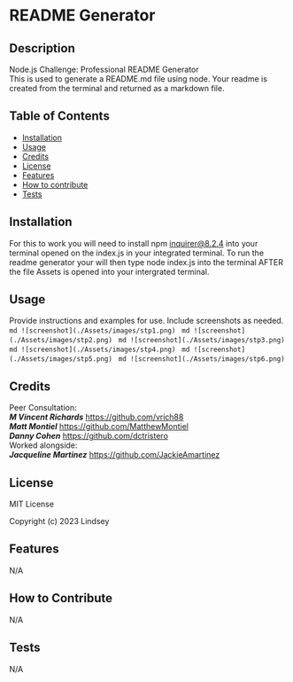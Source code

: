 
# README Generator

## Description
Node.js Challenge: Professional README Generator<br>
This is used to generate a README.md file using node. Your readme is created from the terminal and returned as a markdown file. 


## Table of Contents 

- [Installation](#installation)
- [Usage](#usage)
- [Credits](#credits)
- [License](#license)
- [Features](#features)
- [How to contribute](#how-to-contribute)
- [Tests](#tests)

## Installation
For this to work you will need to install npm inquirer@8.2.4 into your terminal opened on the index.js in your integrated terminal. To run the readme generator your will then type node index.js into the terminal AFTER the file Assets is opened into your intergrated terminal. 

## Usage

Provide instructions and examples for use. Include screenshots as needed.
    ```md
    ![screenshot](./Assets/images/stp1.png)
    ```
      ```md
    ![screenshot](./Assets/images/stp2.png)
    ```
      ```md
    ![screenshot](./Assets/images/stp3.png)
    ```
       ```md
    ![screenshot](./Assets/images/stp4.png)
    ```
       ```md
    ![screenshot](./Assets/images/stp5.png)
    ```
        ```md
    ![screenshot](./Assets/images/stp6.png)
    ```

    
## Credits
Peer Consultation:<br>
***M Vincent Richards*** https://github.com/vrich88<br>
***Matt Montiel*** https://github.com/MatthewMontiel<br>
***Danny Cohen*** https://github.com/dctristero<br>
Worked alongside:<br>
***Jacqueline Martinez*** https://github.com/JackieAmartinez<br>
## License
MIT License

Copyright (c) 2023 Lindsey
## Features
N/A
## How to Contribute
N/A 
## Tests
N/A

